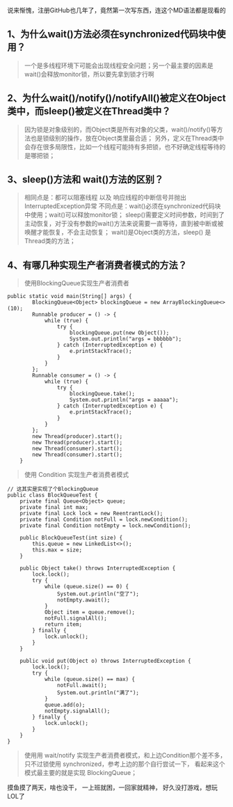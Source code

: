 说来惭愧，注册GitHub也几年了，竟然第一次写东西，连这个MD语法都是现看的

## 1、为什么wait()方法必须在synchronized代码块中使用？
> 一个是多线程环境下可能会出现线程安全问题；另一个最主要的因素是wait()会释放monitor锁，所以要先拿到锁才行啊

## 2、为什么wait()/notify()/notifyAll()被定义在Object类中，而sleep()被定义在Thread类中？
> 因为锁是对象级别的，而Object类是所有对象的父类，wait()/notify()等方法也是锁级别的操作，放在Object类里最合适；
> 另外，定义在Thread类中会存在很多局限性，比如一个线程可能持有多把锁，也不好确定线程等待的是哪把锁；

## 3、sleep()方法和 wait()方法的区别？
> 相同点是：都可以阻塞线程 以及 响应线程的中断信号并抛出InterruptedException异常
> 不同点是：wait()必须在synchronized代码块中使用；wait()可以释放monitor锁；
>         sleep()需要定义时间参数，时间到了主动恢复，对于没有参数的wait()方法来说需要一直等待，直到被中断或被唤醒才能恢复，不会主动恢复；
>         wait()是Object类的方法，sleep() 是Thread类的方法；

## 4、有哪几种实现生产者消费者模式的方法？
> 使用BlockingQueue实现生产者消费者
```
public static void main(String[] args) {
        BlockingQueue<Object> blockingQueue = new ArrayBlockingQueue<>(10);
        Runnable producer = () -> {
            while (true) {
                try {
                    blockingQueue.put(new Object());
                    System.out.println("args = bbbbbb");
                } catch (InterruptedException e) {
                    e.printStackTrace();
                }
            }
        };
        Runnable consumer = () -> {
            while (true) {
                try {
                    blockingQueue.take();
                    System.out.println("args = aaaaa");
                } catch (InterruptedException e) {
                    e.printStackTrace();
                }
            }
        };
        new Thread(producer).start();
        new Thread(producer).start();
        new Thread(consumer).start();
        new Thread(consumer).start();
    }
```
> 使用 Condition 实现生产者消费者模式
```
// 这其实是实现了个BlockingQueue
public class BlockQueueTest {
    private final Queue<Object> queue;
    private final int max;
    private final Lock lock = new ReentrantLock();
    private final Condition notFull = lock.newCondition();
    private final Condition notEmpty = lock.newCondition();

    public BlockQueueTest(int size) {
        this.queue = new LinkedList<>();
        this.max = size;
    }

    public Object take() throws InterruptedException {
        lock.lock();
        try {
            while (queue.size() == 0) {
                System.out.println("空了");
                notEmpty.await();
            }
            Object item = queue.remove();
            notFull.signalAll();
            return item;
        } finally {
            lock.unlock();
        }
    }

    public void put(Object o) throws InterruptedException {
        lock.lock();
        try {
            while (queue.size() == max) {
                notFull.await();
                System.out.println("满了");
            }
            queue.add(o);
            notEmpty.signalAll();
        } finally {
            lock.unlock();
        }
    }
}
```
> 使用用 wait/notify 实现生产者消费者模式，和上边Condition那个差不多，只不过锁使用 synchronized，参考上边的那个自行尝试一下，
> 看起来这个模式最主要的就是实现 BlockingQueue；

摸鱼摸了两天，啥也没干，
一上班就困，一回家就精神，
好久没打游戏，想玩LOL了
